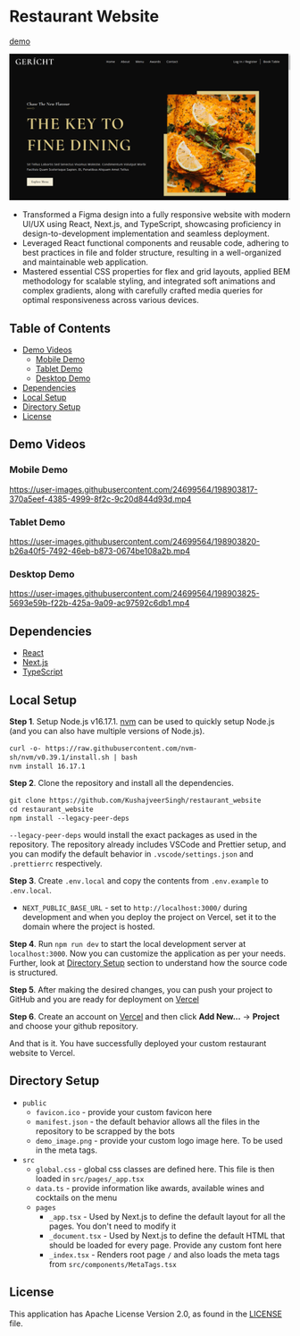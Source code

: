 # Restaurant Website
[demo](https://kushaj-restaurant-website.vercel.app/)

![](assets/demo_image.png)

- Transformed a Figma design into a fully responsive website with modern UI/UX using React, Next.js, and TypeScript, showcasing proficiency in design-to-development implementation and seamless deployment.
- Leveraged React functional components and reusable code, adhering to best practices in file and folder structure, resulting in a well-organized and maintainable web application.
- Mastered essential CSS properties for flex and grid layouts, applied BEM methodology for scalable styling, and integrated soft animations and complex gradients, along with carefully crafted media queries for optimal responsiveness across various devices.

## Table of Contents
- [Demo Videos](#demo-videos)
    - [Mobile Demo](#mobile-demo)
    - [Tablet Demo](#tablet-demo)
    - [Desktop Demo](#desktop-demo)
- [Dependencies](#dependencies)
- [Local Setup](#local-setup)
- [Directory Setup](#directory-setup)
- [License](#license)

## Demo Videos

### Mobile Demo

https://user-images.githubusercontent.com/24699564/198903817-370a5eef-4385-4999-8f2c-9c20d844d93d.mp4

### Tablet Demo

https://user-images.githubusercontent.com/24699564/198903820-b26a40f5-7492-46eb-b873-0674be108a2b.mp4

### Desktop Demo

https://user-images.githubusercontent.com/24699564/198903825-5693e59b-f22b-425a-9a09-ac97592c6db1.mp4

## Dependencies
- [React](https://reactjs.org/)
- [Next.js](https://nextjs.org/)
- [TypeScript](https://www.typescriptlang.org/)

## Local Setup
**Step 1**. Setup Node.js v16.17.1. [nvm](https://github.com/nvm-sh/nvm) can be used to quickly setup Node.js (and you can also have multiple versions of Node.js).
```
curl -o- https://raw.githubusercontent.com/nvm-sh/nvm/v0.39.1/install.sh | bash
nvm install 16.17.1
```

**Step 2**. Clone the repository and install all the dependencies.
```
git clone https://github.com/KushajveerSingh/restaurant_website
cd restaurant_website
npm install --legacy-peer-deps
```

`--legacy-peer-deps` would install the exact packages as used in the repository. The repository already includes VSCode and Prettier setup, and you can modify the default behavior in `.vscode/settings.json` and `.prettierrc` respectively.

**Step 3**. Create `.env.local` and copy the contents from `.env.example` to `.env.local`.
- `NEXT_PUBLIC_BASE_URL` - set to `http://localhost:3000/` during development and when you deploy the project on Vercel, set it to the domain where the project is hosted.

**Step 4**. Run `npm run dev` to start the local development server at `localhost:3000`. Now you can customize the application as per your needs. Further, look at [Directory Setup](#directory-setup) section to understand how the source code is structured.

**Step 5**. After making the desired changes, you can push your project to GitHub and you are ready for deployment on [Vercel](https://vercel.com/)

**Step 6**. Create an account on [Vercel](https://vercel.com/) and then click **Add New...** -> **Project** and choose your github repository.

And that is it. You have successfully deployed your custom restaurant website to Vercel.

## Directory Setup
- `public`
    - `favicon.ico` - provide your custom favicon here
    - `manifest.json` - the default behavior allows all the files in the repository to be scrapped by the bots
    - `demo_image.png` - provide your custom logo image here. To be used in the meta tags.
- `src`
    - `global.css` - global css classes are defined here. This file is then loaded in `src/pages/_app.tsx`
    - `data.ts` - provide information like awards, available wines and cocktails on the menu
    - `pages`
        - `_app.tsx` - Used by Next.js to define the default layout for all the pages. You don't need to modify it
        - `_document.tsx` - Used by Next.js to define the default HTML that should be loaded for every page. Provide any custom font here
        - `_index.tsx` - Renders root page `/` and also loads the meta tags from `src/components/MetaTags.tsx`

## License
This application has Apache License Version 2.0, as found in the [LICENSE](./LICENSE) file.
